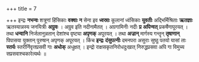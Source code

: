 +++
title = 7

+++
इन्द्रः **नभन्वः** शत्रूणां हिंसिकाः **वक्वाः** **न** सेना इव **ध्वस्राः** कूलानां ध्वंसिकाः **युवतीः** अद्भिर्मिश्रिताः **ऋतज्ञाः** ऋतस्यान्नस्य जनयित्रीः **अग्रुवः** । अग्रुव इति नदीनामैतत् । अग्रगामिनीः नदीः **प्र** **अपिन्वत्** प्रकर्षेणापूरयत् । तथा **धन्वानि** निर्जलानुन्नतान् देशांश्च वृष्ट्या **अपृणक्** अपूरयत् । तथा **अज्रान्** मार्गस्य गन्तॄन् **तृषाणान्** पिपासया युक्तान् पुरुषान् अपृणक् अपूरयत् । किंच **इन्द्रः** **दंसुपत्नीः** दमनपरा असुराः सुष्ठु पतयो यासां ताः **स्तर्यः** स्तरीर्निवृत्तप्रसवी गाः **अधोक्** अधुक्षत् । इन्द्रो राक्षसकृतनिरोधदुःखात् निरुद्धप्रसवा अपि गा विमुच्य सप्रसवाश्चकारेत्यर्थः ॥